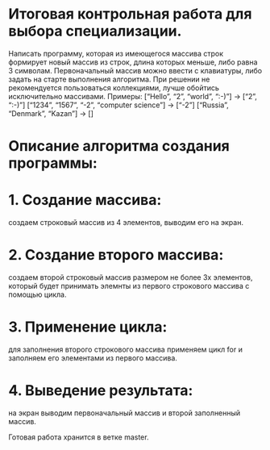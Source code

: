 # Итоговая контрольная работа для выбора специализации.
 Написать программу, которая из имеющегося массива строк формирует новый массив 
 из строк, длина которых меньше, либо равна 3 символам. Первоначальный массив можно 
 ввести с клавиатуры, либо задать на старте выполнения алгоритма. При решении не 
 рекомендуется пользоваться коллекциями, лучше обойтись исключительно массивами.
 Примеры:
 [“Hello”, “2”, “world”, “:-)”] → [“2”, “:-)”]
 [“1234”, “1567”, “-2”, “computer science”] → [“-2”]
 [“Russia”, “Denmark”, “Kazan”] → []
# Описание алгоритма создания программы:
# 1. Создание массива:
создаем строковый массив из 4 элементов, выводим его на экран.
# 2. Создание второго массива:
создаем второй строковый массив размером не более 3х элементов, который будет принимать элемнты из первого строкового массива с помощью цикла.
# 3. Применение цикла:
для заполнения второго строкового массива применяем цикл for и заполняем его элементами из первого массива.
# 4. Выведение результата:
на экран выводим первоначальный массив и второй заполненный массив.

Готовая работа хранится в ветке master.
